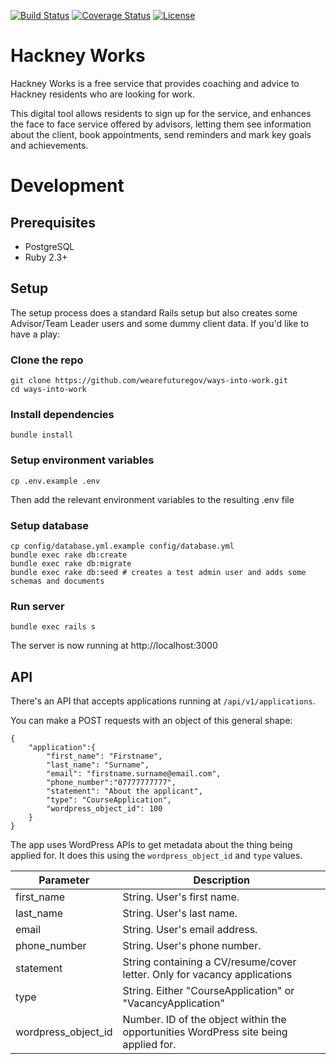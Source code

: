 [![Build Status](http://img.shields.io/circleci/project/github/wearefuturegov/ways-into-work.svg?style=flat-square)](https://circleci.com/gh/wearefuturegov/ways-into-work)
[![Coverage Status](http://img.shields.io/coveralls/wearefuturegov/ways-into-work.svg?style=flat-square)](https://coveralls.io/r/wearefuturegov/ways-into-work)
[![License](http://img.shields.io/:license-apache-blue.svg?style=flat-square)](http://www.apache.org/licenses/LICENSE-2.0.html)

# Hackney Works

Hackney Works is a free service that provides coaching and advice to Hackney
residents who are looking for work.

This digital tool allows residents to sign up for the service, and enhances the
face to face service offered by advisors, letting them see information about the
client, book appointments, send reminders and mark key goals and achievements.

# Development

## Prerequisites

* PostgreSQL
* Ruby 2.3+

## Setup

The setup process does a standard Rails setup but also creates
some Advisor/Team Leader users and some dummy client data. If you'd like to have a play:

### Clone the repo

```
git clone https://github.com/wearefuturegov/ways-into-work.git
cd ways-into-work
```

### Install dependencies

```
bundle install
```

### Setup environment variables

```
cp .env.example .env
```

Then add the relevant environment variables to the resulting .env file

### Setup database

```
cp config/database.yml.example config/database.yml
bundle exec rake db:create
bundle exec rake db:migrate
bundle exec rake db:seed # creates a test admin user and adds some schemas and documents
```

### Run server

```
bundle exec rails s
```

The server is now running at http://localhost:3000

## API

There's an API that accepts applications running at `/api/v1/applications`.

You can make a POST requests with an object of this general shape:

```
{
	"application":{
		"first_name": "Firstname",
		"last_name": "Surname",
		"email": "firstname.surname@email.com",	
		"phone_number":"07777777777",
        "statement": "About the applicant",
        "type": "CourseApplication",
		"wordpress_object_id": 100
	}
}
```

The app uses WordPress APIs to get metadata about the thing being applied for. It does this using the `wordpress_object_id` and `type` values.

| Parameter           | Description                                                                         |
|---------------------|-------------------------------------------------------------------------------------|
| first_name          | String. User's first name.                                                          |
| last_name           | String. User's last name.                                                           |
| email               | String. User's email address.                                                       |
| phone_number        | String. User's phone number.                                                        |
| statement           | String containing a CV/resume/cover letter. Only for vacancy applications           |
| type                | String. Either "CourseApplication" or "VacancyApplication"                          |
| wordpress_object_id | Number. ID of the object within the opportunities WordPress site being applied for. |

